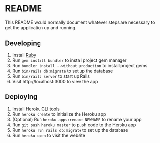 # README

This README would normally document whatever steps are necessary to get the
application up and running.

## Developing

1. Install [Ruby](https://www.ruby-lang.org/en/documentation/installation/)
2. Run `gem install bundler` to install project gem manager
3. Run `bundler install --without production` to install project gems
4. Run `bin/rails db:migrate` to set up the database
5. Run `bin/rails server` to start up Rails
6. Visit http://localhost:3000 to view the app

## Deploying

1. Install [Heroku CLI tools](https://devcenter.heroku.com/articles/heroku-cli)
2. Run `heroku create` to initialize the Heroku app
3. (Optional) Run `heroku apps:rename NEWNAME` to rename your app
4. Run `git push heroku master` to push code to the Heroku app
5. Run `heroku run rails db:migrate` to set up the database
6. Run `heroku open` to visit the website
